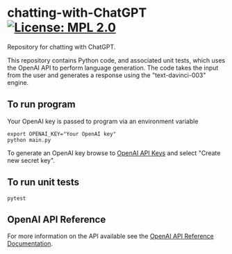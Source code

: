 # chatting-with-ChatGPT [![License: MPL 2.0](https://img.shields.io/badge/License-MPL%202.0-brightgreen.svg)](https://opensource.org/licenses/MPL-2.0)

Repository for chatting with ChatGPT.

 This repository contains Python code, and associated unit tests, which uses the OpenAI API to perform language generation. The code takes the input from the user and generates a response using the "text-davinci-003" engine.

## To run program

Your OpenAI key is passed to program via an environment variable

```shell
export OPENAI_KEY="Your OpenAI key"
python main.py
```

To generate an OpenAI key browse to [OpenAI API Keys](https://platform.openai.com/account/api-keys) and select "Create new secret key".


## To run unit tests

```shell
pytest
```

## OpenAI API Reference

For more information on the API available see the [OpenAI API Reference Documentation](https://platform.openai.com/docs/api-reference).
